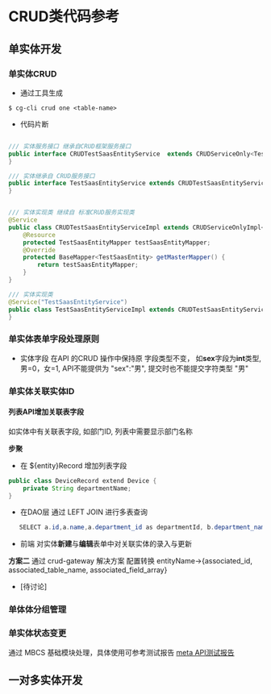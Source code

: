 # CRUD类代码参考

## 单实体开发

### 单实体CRUD 
- 通过工具生成
```shell
$ cg-cli crud one <table-name>
```

- 代码片断
```java

/// 实体服务接口 继承自CRUD框架服务接口
public interface CRUDTestSaasEntityService  extends CRUDServiceOnly<TestSaasEntity> {
}

/// 实体继承自 CRUD服务接口
public interface TestSaasEntityService extends CRUDTestSaasEntityService {
}
```
```java

/// 实体实现类 继续自 标准CRUD服务实现类
@Service
public class CRUDTestSaasEntityServiceImpl extends CRUDServiceOnlyImpl<TestSaasEntity> implements CRUDTestSaasEntityService {
    @Resource
    protected TestSaasEntityMapper testSaasEntityMapper;
    @Override
    protected BaseMapper<TestSaasEntity> getMasterMapper() {
        return testSaasEntityMapper;
    }
}

/// 实体实现类
@Service("TestSaasEntityService")
public class TestSaasEntityServiceImpl extends CRUDTestSaasEntityServiceImpl implements TestSaasEntityService {
}
```

### 单实体表单字段处理原则
- 实体字段 在API 的CRUD 操作中保持原 字段类型不变， 如**sex**字段为**int**类型, 男=0，女=1,  API不能提供为 "sex":"男", 提交时也不能提交字符类型 "男"


### 单实体关联实体ID

####  列表API增加关联表字段
如实体中有关联表字段, 如部门ID, 列表中需要显示部门名称

**步聚**
  - 在 ${entity}Record 增加列表字段
  ```java 
  public class DeviceRecord extend Device {
      private String departmentName;
  }
  ```
  - 在DAO层 通过 LEFT JOIN 进行多表查询
 ```java 
    SELECT a.id,a.name,a.department_id as departmentId, b.department_name as departmentName from t_device as e LEFT JOIN t_department as b ON a.department_id=b.id WHERE 1=1 
 ``` 
  
  - 前端 对实体**新建**与**编辑**表单中对关联实体的录入与更新
   

**方案二**
通过 crud-gateway 解决方案 配置转换 entityName->{associated_id,  associated_table_name, associated_field_array}
- [待讨论]


### 单体体分组管理


### 单实体状态变更

通过 MBCS 基础模块处理，具体使用可参考测试报告 [meta API测试报告](https://github.com/zelejs/saas-test-cases/tree/master/meta)




## 一对多实体开发


